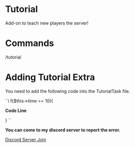 # Tutorial
Add-on to teach new players the server!


# Commands
/tutorial


# Adding Tutorial Extra
You need to add the following code into the TutorialTask ​​file.

``i
f($this->time == 10){     

**Code Line**     

}
``

**You can come to my discord server to report the error.**

[Discord Server Join](https://discord.gg/kBdTACc)
